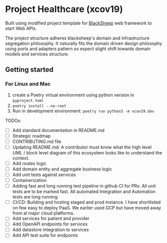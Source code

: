 # Project Healthcare (xcov19)

Built using modified project template for [BlackSheep](https://github.com/Neoteroi/BlackSheep)
web framework to start Web APIs.

The project structure adheres blacksheep's 
domain and infrastructure segregation philosophy. It naturally fits the 
domain driven design philosophy using ports and adapters pattern so 
expect slight shift towards domain models and services structure.

## Getting started

### For Linux and Mac

1. create a Poetry virtual environment using python version in `pyproject.toml`
2. `poetry install --no-root`
3. Run in development environment: 
`poetry run python3 -m xcov19.dev`

TODOs:



- [ ] Add standard documentation in README.md
- [ ] Strategic roadmap
- [ ] CONTRIBUTING.md file
- [ ] Updating README.md: A contributor must know what the high level UML / block level diagram of this ecosystem looks like to understand the context. 
- [ ] Add routes logic
- [ ] Add domain entity and aggregate business logic
- [ ] Add unit tests against services
- [ ] Containerization 
- [ ] Adding fast and long running test pipeline in github CI for PRs: All unit tests are to be marked fast. All automated Integration and Automation tests are long running.
- [ ] CI/CD: Building and hosting staged and prod instance. I have shortlisted on few easy to deploy PaaS. We earlier used GCP but have moved away from al major cloud platforms.
- [ ] Add services for patient and provider
- [ ] Add OpenAPI endpoints for services
- [ ] Add datastore integration to services
- [ ] Add API test suite for endpoints